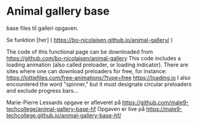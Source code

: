 # Animal gallery base
base files til galleri opgaven.

Se funktion [her] ( https://bo-nicolaisen.github.io/animal-gallery/ )

The code of this functional page can be downloaded from https://github.com/bo-nicolaisen/animal-gallery
This code includes a loading animation (also called preloader, or loading indicator).
There are sites where one can download preloaders for free, for instance: 
https://lottiefiles.com/free-animations/?type=free
https://loading.io
I also encountered the word "spinner," but it must designate circular preloaders and exclude progress bars... 

Marie-Pierre Lessards opgave er afleveret på
https://github.com/male9-techcollege/animal-gallery-base-hf
Opgaven er live på 
https://male9-techcollege.github.io/animal-gallery-base-hf/

